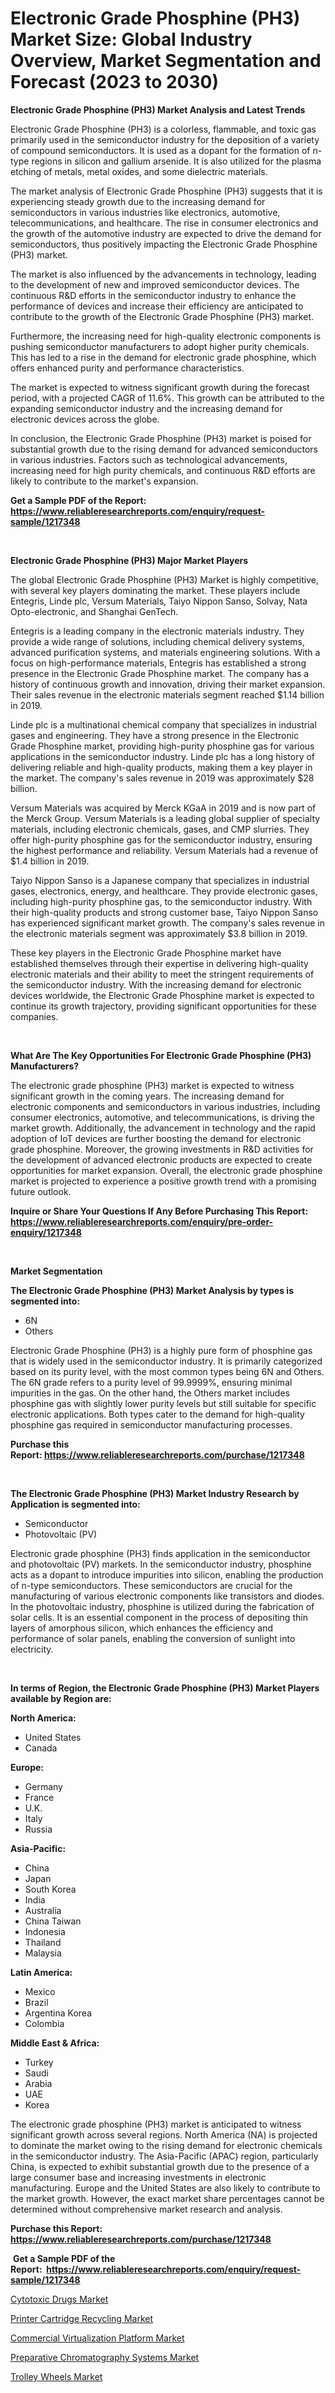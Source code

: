 <p><h1>Electronic Grade Phosphine (PH3) Market Size: Global Industry Overview, Market Segmentation and Forecast (2023 to 2030)</h1></p><p><strong>Electronic Grade Phosphine (PH3) Market Analysis and Latest Trends</strong></p>
<p><p>Electronic Grade Phosphine (PH3) is a colorless, flammable, and toxic gas primarily used in the semiconductor industry for the deposition of a variety of compound semiconductors. It is used as a dopant for the formation of n-type regions in silicon and gallium arsenide. It is also utilized for the plasma etching of metals, metal oxides, and some dielectric materials.</p><p>The market analysis of Electronic Grade Phosphine (PH3) suggests that it is experiencing steady growth due to the increasing demand for semiconductors in various industries like electronics, automotive, telecommunications, and healthcare. The rise in consumer electronics and the growth of the automotive industry are expected to drive the demand for semiconductors, thus positively impacting the Electronic Grade Phosphine (PH3) market.</p><p>The market is also influenced by the advancements in technology, leading to the development of new and improved semiconductor devices. The continuous R&D efforts in the semiconductor industry to enhance the performance of devices and increase their efficiency are anticipated to contribute to the growth of the Electronic Grade Phosphine (PH3) market.</p><p>Furthermore, the increasing need for high-quality electronic components is pushing semiconductor manufacturers to adopt higher purity chemicals. This has led to a rise in the demand for electronic grade phosphine, which offers enhanced purity and performance characteristics.</p><p>The market is expected to witness significant growth during the forecast period, with a projected CAGR of 11.6%. This growth can be attributed to the expanding semiconductor industry and the increasing demand for electronic devices across the globe.</p><p>In conclusion, the Electronic Grade Phosphine (PH3) market is poised for substantial growth due to the rising demand for advanced semiconductors in various industries. Factors such as technological advancements, increasing need for high purity chemicals, and continuous R&D efforts are likely to contribute to the market's expansion.</p></p>
<p><strong>Get a Sample PDF of the Report:&nbsp; <a href="https://www.reliableresearchreports.com/enquiry/request-sample/1217348">https://www.reliableresearchreports.com/enquiry/request-sample/1217348</a></strong></p>
<p>&nbsp;</p>
<p><strong>Electronic Grade Phosphine (PH3) Major Market Players</strong></p>
<p><p>The global Electronic Grade Phosphine (PH3) Market is highly competitive, with several key players dominating the market. These players include Entegris, Linde plc, Versum Materials, Taiyo Nippon Sanso, Solvay, Nata Opto-electronic, and Shanghai GenTech.</p><p>Entegris is a leading company in the electronic materials industry. They provide a wide range of solutions, including chemical delivery systems, advanced purification systems, and materials engineering solutions. With a focus on high-performance materials, Entegris has established a strong presence in the Electronic Grade Phosphine market. The company has a history of continuous growth and innovation, driving their market expansion. Their sales revenue in the electronic materials segment reached $1.14 billion in 2019.</p><p>Linde plc is a multinational chemical company that specializes in industrial gases and engineering. They have a strong presence in the Electronic Grade Phosphine market, providing high-purity phosphine gas for various applications in the semiconductor industry. Linde plc has a long history of delivering reliable and high-quality products, making them a key player in the market. The company's sales revenue in 2019 was approximately $28 billion.</p><p>Versum Materials was acquired by Merck KGaA in 2019 and is now part of the Merck Group. Versum Materials is a leading global supplier of specialty materials, including electronic chemicals, gases, and CMP slurries. They offer high-purity phosphine gas for the semiconductor industry, ensuring the highest performance and reliability. Versum Materials had a revenue of $1.4 billion in 2019.</p><p>Taiyo Nippon Sanso is a Japanese company that specializes in industrial gases, electronics, energy, and healthcare. They provide electronic gases, including high-purity phosphine gas, to the semiconductor industry. With their high-quality products and strong customer base, Taiyo Nippon Sanso has experienced significant market growth. The company's sales revenue in the electronic materials segment was approximately $3.8 billion in 2019.</p><p>These key players in the Electronic Grade Phosphine market have established themselves through their expertise in delivering high-quality electronic materials and their ability to meet the stringent requirements of the semiconductor industry. With the increasing demand for electronic devices worldwide, the Electronic Grade Phosphine market is expected to continue its growth trajectory, providing significant opportunities for these companies.</p></p>
<p>&nbsp;</p>
<p><strong>What Are The Key Opportunities For Electronic Grade Phosphine (PH3) Manufacturers?</strong></p>
<p><p>The electronic grade phosphine (PH3) market is expected to witness significant growth in the coming years. The increasing demand for electronic components and semiconductors in various industries, including consumer electronics, automotive, and telecommunications, is driving the market growth. Additionally, the advancement in technology and the rapid adoption of IoT devices are further boosting the demand for electronic grade phosphine. Moreover, the growing investments in R&D activities for the development of advanced electronic products are expected to create opportunities for market expansion. Overall, the electronic grade phosphine market is projected to experience a positive growth trend with a promising future outlook.</p></p>
<p><strong>Inquire or Share Your Questions If Any Before Purchasing This Report: <a href="https://www.reliableresearchreports.com/enquiry/pre-order-enquiry/1217348">https://www.reliableresearchreports.com/enquiry/pre-order-enquiry/1217348</a></strong></p>
<p>&nbsp;</p>
<p><strong>Market Segmentation</strong></p>
<p><strong>The Electronic Grade Phosphine (PH3) Market Analysis by types is segmented into:</strong></p>
<p><ul><li>6N</li><li>Others</li></ul></p>
<p><p>Electronic Grade Phosphine (PH3) is a highly pure form of phosphine gas that is widely used in the semiconductor industry. It is primarily categorized based on its purity level, with the most common types being 6N and Others. The 6N grade refers to a purity level of 99.9999%, ensuring minimal impurities in the gas. On the other hand, the Others market includes phosphine gas with slightly lower purity levels but still suitable for specific electronic applications. Both types cater to the demand for high-quality phosphine gas required in semiconductor manufacturing processes.</p></p>
<p><strong>Purchase this Report:&nbsp;<a href="https://www.reliableresearchreports.com/purchase/1217348">https://www.reliableresearchreports.com/purchase/1217348</a></strong></p>
<p>&nbsp;</p>
<p><strong>The Electronic Grade Phosphine (PH3) Market Industry Research by Application is segmented into:</strong></p>
<p><ul><li>Semiconductor</li><li>Photovoltaic (PV)</li></ul></p>
<p><p>Electronic grade phosphine (PH3) finds application in the semiconductor and photovoltaic (PV) markets. In the semiconductor industry, phosphine acts as a dopant to introduce impurities into silicon, enabling the production of n-type semiconductors. These semiconductors are crucial for the manufacturing of various electronic components like transistors and diodes. In the photovoltaic industry, phosphine is utilized during the fabrication of solar cells. It is an essential component in the process of depositing thin layers of amorphous silicon, which enhances the efficiency and performance of solar panels, enabling the conversion of sunlight into electricity.</p></p>
<p>&nbsp;</p>
<p><strong>In terms of Region, the Electronic Grade Phosphine (PH3) Market Players available by Region are:</strong></p>
<p>
    <p> <strong> North America: </strong>
        <ul>
            <li>United States</li>
            <li>Canada</li>
        </ul>
        </p> 
    <p> <strong> Europe: </strong>
        <ul>
            <li>Germany</li>
            <li>France</li>
            <li>U.K.</li>
            <li>Italy</li>
            <li>Russia</li>
        </ul>
        </p> 
    <p> <strong> Asia-Pacific: </strong>
        <ul>
            <li>China</li>
            <li>Japan</li>
            <li>South Korea</li>
            <li>India</li>
            <li>Australia</li>
            <li>China Taiwan</li>
            <li>Indonesia</li>
            <li>Thailand</li>
            <li>Malaysia</li>
        </ul>
        </p> 
    <p> <strong> Latin America: </strong>
        <ul>
            <li>Mexico</li>
            <li>Brazil</li>
            <li>Argentina Korea</li>
            <li>Colombia</li>
        </ul>
        </p> 
    <p> <strong> Middle East & Africa: </strong>
        <ul>
            <li>Turkey</li>
            <li>Saudi</li>
            <li>Arabia</li>
            <li>UAE</li>
            <li>Korea</li>
        </ul>
    </p>
    </p>
<p><p>The electronic grade phosphine (PH3) market is anticipated to witness significant growth across several regions. North America (NA) is projected to dominate the market owing to the rising demand for electronic chemicals in the semiconductor industry. The Asia-Pacific (APAC) region, particularly China, is expected to exhibit substantial growth due to the presence of a large consumer base and increasing investments in electronic manufacturing. Europe and the United States are also likely to contribute to the market growth. However, the exact market share percentages cannot be determined without comprehensive market research and analysis.</p></p>
<p><strong>Purchase this Report: <a href="https://www.reliableresearchreports.com/purchase/1217348">https://www.reliableresearchreports.com/purchase/1217348</a></strong></p>
<p>&nbsp;<strong>Get a Sample PDF of the Report:&nbsp;&nbsp;<a href="https://www.reliableresearchreports.com/enquiry/request-sample/1217348">https://www.reliableresearchreports.com/enquiry/request-sample/1217348</a></strong></p>
<p><strong></strong></p>
<p><p><a href="https://github.com/sndrkn/Market-Research-Report-List-1/blob/main/cytotoxic-drugs-market.md">Cytotoxic Drugs Market</a></p><p><a href="https://medium.com/@ridhantakke90/printer-cartridge-recycling-market-research-report-its-history-and-forecast-2023-to-2030-38c592b3c936">Printer Cartridge Recycling Market</a></p><p><a href="https://www.linkedin.com/pulse/commercial-virtualization-platform-market-research-report/">Commercial Virtualization Platform Market</a></p><p><a href="https://github.com/amae102299/Market-Research-Report-List-1/blob/main/preparative-chromatography-systems-market.md">Preparative Chromatography Systems Market</a></p><p><a href="https://medium.com/@mariablack1944/trolley-wheels-market-size-growth-forecast-2023-2030-16a1fef24596">Trolley Wheels Market</a></p></p>
